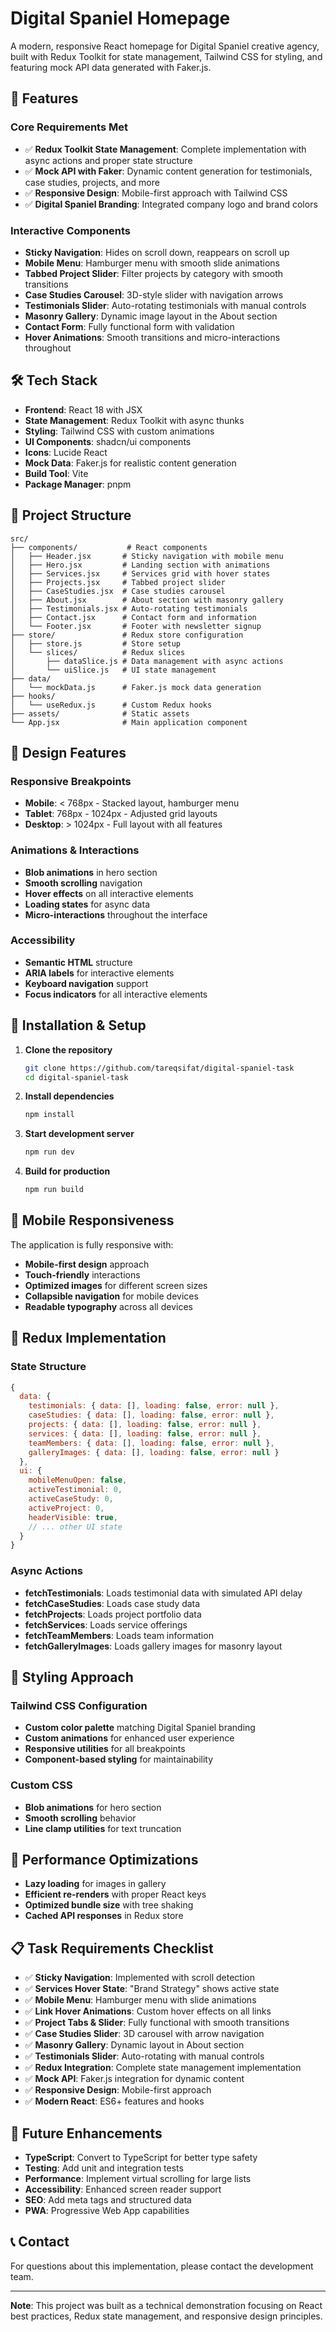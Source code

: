 # Digital Spaniel Homepage

A modern, responsive React homepage for Digital Spaniel creative agency, built with Redux Toolkit for state management, Tailwind CSS for styling, and featuring mock API data generated with Faker.js.

## 🚀 Features

### Core Requirements Met
- ✅ **Redux Toolkit State Management**: Complete implementation with async actions and proper state structure
- ✅ **Mock API with Faker**: Dynamic content generation for testimonials, case studies, projects, and more
- ✅ **Responsive Design**: Mobile-first approach with Tailwind CSS
- ✅ **Digital Spaniel Branding**: Integrated company logo and brand colors

### Interactive Components
- **Sticky Navigation**: Hides on scroll down, reappears on scroll up
- **Mobile Menu**: Hamburger menu with smooth slide animations
- **Tabbed Project Slider**: Filter projects by category with smooth transitions
- **Case Studies Carousel**: 3D-style slider with navigation arrows
- **Testimonials Slider**: Auto-rotating testimonials with manual controls
- **Masonry Gallery**: Dynamic image layout in the About section
- **Contact Form**: Fully functional form with validation
- **Hover Animations**: Smooth transitions and micro-interactions throughout

## 🛠 Tech Stack

- **Frontend**: React 18 with JSX
- **State Management**: Redux Toolkit with async thunks
- **Styling**: Tailwind CSS with custom animations
- **UI Components**: shadcn/ui components
- **Icons**: Lucide React
- **Mock Data**: Faker.js for realistic content generation
- **Build Tool**: Vite
- **Package Manager**: pnpm

## 📁 Project Structure

```
src/
├── components/           # React components
│   ├── Header.jsx       # Sticky navigation with mobile menu
│   ├── Hero.jsx         # Landing section with animations
│   ├── Services.jsx     # Services grid with hover states
│   ├── Projects.jsx     # Tabbed project slider
│   ├── CaseStudies.jsx  # Case studies carousel
│   ├── About.jsx        # About section with masonry gallery
│   ├── Testimonials.jsx # Auto-rotating testimonials
│   ├── Contact.jsx      # Contact form and information
│   └── Footer.jsx       # Footer with newsletter signup
├── store/               # Redux store configuration
│   ├── store.js         # Store setup
│   └── slices/          # Redux slices
│       ├── dataSlice.js # Data management with async actions
│       └── uiSlice.js   # UI state management
├── data/
│   └── mockData.js      # Faker.js mock data generation
├── hooks/
│   └── useRedux.js      # Custom Redux hooks
├── assets/              # Static assets
└── App.jsx              # Main application component
```

## 🎨 Design Features

### Responsive Breakpoints
- **Mobile**: < 768px - Stacked layout, hamburger menu
- **Tablet**: 768px - 1024px - Adjusted grid layouts
- **Desktop**: > 1024px - Full layout with all features

### Animations & Interactions
- **Blob animations** in hero section
- **Smooth scrolling** navigation
- **Hover effects** on all interactive elements
- **Loading states** for async data
- **Micro-interactions** throughout the interface

### Accessibility
- **Semantic HTML** structure
- **ARIA labels** for interactive elements
- **Keyboard navigation** support
- **Focus indicators** for all interactive elements

## 🔧 Installation & Setup

1. **Clone the repository**
   ```bash
   git clone https://github.com/tareqsifat/digital-spaniel-task
   cd digital-spaniel-task
   ```

2. **Install dependencies**
   ```bash
   npm install
   ```

3. **Start development server**
   ```bash
   npm run dev
   ```

4. **Build for production**
   ```bash
   npm run build
   ```

## 📱 Mobile Responsiveness

The application is fully responsive with:
- **Mobile-first design** approach
- **Touch-friendly** interactions
- **Optimized images** for different screen sizes
- **Collapsible navigation** for mobile devices
- **Readable typography** across all devices

## 🎯 Redux Implementation

### State Structure
```javascript
{
  data: {
    testimonials: { data: [], loading: false, error: null },
    caseStudies: { data: [], loading: false, error: null },
    projects: { data: [], loading: false, error: null },
    services: { data: [], loading: false, error: null },
    teamMembers: { data: [], loading: false, error: null },
    galleryImages: { data: [], loading: false, error: null }
  },
  ui: {
    mobileMenuOpen: false,
    activeTestimonial: 0,
    activeCaseStudy: 0,
    activeProject: 0,
    headerVisible: true,
    // ... other UI state
  }
}
```

### Async Actions
- **fetchTestimonials**: Loads testimonial data with simulated API delay
- **fetchCaseStudies**: Loads case study data
- **fetchProjects**: Loads project portfolio data
- **fetchServices**: Loads service offerings
- **fetchTeamMembers**: Loads team information
- **fetchGalleryImages**: Loads gallery images for masonry layout

## 🎨 Styling Approach

### Tailwind CSS Configuration
- **Custom color palette** matching Digital Spaniel branding
- **Custom animations** for enhanced user experience
- **Responsive utilities** for all breakpoints
- **Component-based styling** for maintainability

### Custom CSS
- **Blob animations** for hero section
- **Smooth scrolling** behavior
- **Line clamp utilities** for text truncation

## 🚀 Performance Optimizations

- **Lazy loading** for images in gallery
- **Efficient re-renders** with proper React keys
- **Optimized bundle size** with tree shaking
- **Cached API responses** in Redux store

## 📋 Task Requirements Checklist

- ✅ **Sticky Navigation**: Implemented with scroll detection
- ✅ **Services Hover State**: "Brand Strategy" shows active state
- ✅ **Mobile Menu**: Hamburger menu with slide animations
- ✅ **Link Hover Animations**: Custom hover effects on all links
- ✅ **Project Tabs & Slider**: Fully functional with smooth transitions
- ✅ **Case Studies Slider**: 3D carousel with arrow navigation
- ✅ **Masonry Gallery**: Dynamic layout in About section
- ✅ **Testimonials Slider**: Auto-rotating with manual controls
- ✅ **Redux Integration**: Complete state management implementation
- ✅ **Mock API**: Faker.js integration for dynamic content
- ✅ **Responsive Design**: Mobile-first approach
- ✅ **Modern React**: ES6+ features and hooks

## 🎯 Future Enhancements

- **TypeScript**: Convert to TypeScript for better type safety
- **Testing**: Add unit and integration tests
- **Performance**: Implement virtual scrolling for large lists
- **Accessibility**: Enhanced screen reader support
- **SEO**: Add meta tags and structured data
- **PWA**: Progressive Web App capabilities

## 📞 Contact

For questions about this implementation, please contact the development team.

---

**Note**: This project was built as a technical demonstration focusing on React best practices, Redux state management, and responsive design principles.

